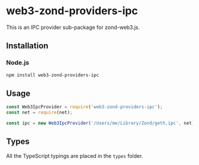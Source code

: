 # web3-zond-providers-ipc


This is an IPC provider sub-package for zond-web3.js.


## Installation

### Node.js

```bash
npm install web3-zond-providers-ipc
```

## Usage

```js
const Web3IpcProvider = require('web3-zond-providers-ipc');
const net = require(net);

const ipc = new Web3IpcProvider('/Users/me/Library/Zond/geth.ipc', net);
```

## Types

All the TypeScript typings are placed in the `types` folder.
